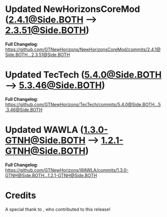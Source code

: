 # Updated NewHorizonsCoreMod (2.4.1@Side.BOTH --> 2.3.51@Side.BOTH)
**Full Changelog**: https://github.com/GTNewHorizons/NewHorizonsCoreMod/commits/2.4.1@Side.BOTH...2.3.51@Side.BOTH

# Updated TecTech (5.4.0@Side.BOTH --> 5.3.46@Side.BOTH)
**Full Changelog**: https://github.com/GTNewHorizons/TecTech/commits/5.4.0@Side.BOTH...5.3.46@Side.BOTH

# Updated WAWLA (1.3.0-GTNH@Side.BOTH --> 1.2.1-GTNH@Side.BOTH)
**Full Changelog**: https://github.com/GTNewHorizons/WAWLA/commits/1.3.0-GTNH@Side.BOTH...1.2.1-GTNH@Side.BOTH

# Credits
A special thank to , who contributed to this release!